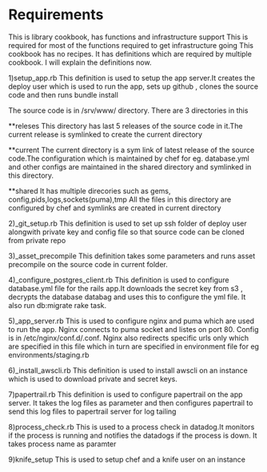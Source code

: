 # Requirements
This is library cookbook, has functions and infrastructure support This is required for most of the functions required to get infrastructure going
This cookbook has no recipes. 
It has definitions which are required by multiple cookbook.
I will explain the definitions now.

1)setup_app.rb
  This definition is used to setup the app server.It creates the deploy
  user which is used to run the app, sets up github , clones the source
  code and then runs bundle install

  The source code is in /srv/www/<app> directory.
  There are 3 directories in this

  **releses
  This directory has last 5 releases of the source code in it.The current
  release is symlinked to create the current directory

  **current
  The current directory is a sym link of latest release of the source
  code.The configuration which is maintained by chef for eg. database.yml
  and other configs are maintained in the shared directory and symlinked
  in this directory.

  **shared
  It has multiple direcories such as gems,
  config,pids,logs,sockets(puma),tmp
  All the files in this directory are configured by chef and symlinks are
  created in current directory

2)_git_setup.rb
  This definition is used to set up ssh folder of deploy user alongwith
  private key and config file so that source code can be cloned from
  private repo

3)_asset_precompile
  This definition takes some parameters and runs asset precompile on
  the source code in current folder.

4)_configure_postgres_client.rb
  This definition is used to configure database.yml file for the rails
  app.It downloads the secret key from s3 , decrypts the database databag
  and uses this to configure the yml file.
  It also run db:migrate rake task.

5)_app_server.rb
  This is used to configure nginx and puma which are used to run the app.
  Nginx connects to puma socket and listes on port 80. Config is in
  /etc/nginx/conf.d/<app>.conf. Nginx also redirects specific urls only
  which are specified in this file which in turn are specified in
  environment file for eg environments/staging.rb

6)_install_awscli.rb
  This definition is used to install awscli on an instance which is used
  to download private and secret keys.

7)papertrail.rb
  This definition is used to configure papertrail on the app server. It
  takes the log files as parameter and then configures papertrail to send
  this log files to papertrail server for log tailing

8)process_check.rb
  This is used to a process check in datadog.It monitors if the process is
  running and notifies the datadogs if the process is down. It takes process name as paramter

9)knife_setup
  This is used to setup chef and a knife user on an instance
